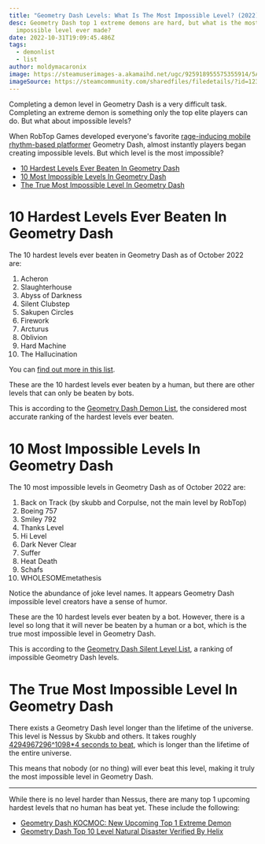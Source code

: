 ```yaml
---
title: "Geometry Dash Levels: What Is The Most Impossible Level? (2022)"
desc: Geometry Dash top 1 extreme demons are hard, but what is the most
  impossible level ever made?
date: 2022-10-31T19:09:45.486Z
tags:
  - demonlist
  - list
author: moldymacaronix
image: https://steamuserimages-a.akamaihd.net/ugc/925918955575355914/5A4037443ED0FEDADAA376480453BAA1B418A079/?imw=512&imh=287&ima=fit&impolicy=Letterbox&imcolor=%23000000&letterbox=true
imageSource: https://steamcommunity.com/sharedfiles/filedetails/?id=1239115877
---
```

Completing a demon level in Geometry Dash is a very difficult task. Completing an extreme demon is something only the top elite players can do. But what about impossible levels?

When RobTop Games developed everyone's favorite [rage-inducing mobile rhythm-based platformer](/posts/how-to-download-play-geometry-dash-subzero/) Geometry Dash, almost instantly players began creating impossible levels. But which level is the most impossible?

* [10 Hardest Levels Ever Beaten In Geometry Dash](#10-hardest-levels-ever-beaten-in-geometry-dash)
* [10 Most Impossible Levels In Geometry Dash](#10-most-impossible-levels-in-geometry-dash)
* [The True Most Impossible Level In Geometry Dash](#the-true-most-impossible-level-in-geometry-dash)

# 10 Hardest Levels Ever Beaten In Geometry Dash

The 10 hardest levels ever beaten in Geometry Dash as of October 2022 are:

1. Acheron
2. Slaughterhouse
3. Abyss of Darkness
4. Silent Clubstep
5. Sakupen Circles
6. Firework
7. Arcturus
8. Oblivion
9. Hard Machine
10. The Hallucination

You can [find out more in this list](/posts/geometry-dash-levels-what-is-the-hardest-level-ever-made/).

These are the 10 hardest levels ever beaten by a human, but there are other levels that can only be beaten by bots.

This is according to the [Geometry Dash Demon List](/posts/geometry-dash-demon-list-what-are-the-top-extreme-demons-2022/), the considered most accurate ranking of the hardest levels ever beaten.

# 10 Most Impossible Levels In Geometry Dash

The 10 most impossible levels in Geometry Dash as of October 2022 are:

1. Back on Track (by skubb and Corpulse, not the main level by RobTop)
2. Boeing 757
3. Smiley 792
4. Thanks Level
5. Hi Level
6. Dark Never Clear
7. Suffer
8. Heat Death
9. Schafs
10. WHOLESOMEmetathesis

Notice the abundance of joke level names. It appears Geometry Dash impossible level creators have a sense of humor.

These are the 10 hardest levels ever beaten by a bot. However, there is a level so long that it will never be beaten by a human or a bot, which is the true most impossible level in Geometry Dash.

This is according to the [Geometry Dash Silent Level List](https://docs.google.com/document/d/1hINX9s9FrIUsxBBCE8SKDnijq0v8krU6Qe3KoGrGBg0/edit), a ranking of impossible Geometry Dash levels.

# The True Most Impossible Level In Geometry Dash

There exists a Geometry Dash level longer than the lifetime of the universe. This level is Nessus by Skubb and others. It takes roughly [4294967296^1098*4 seconds to beat](https://youtu.be/_9rtn_Lcq7I), which is longer than the lifetime of the entire universe.

This means that nobody (or no thing) will ever beat this level, making it truly the most impossible level in Geometry Dash.

---

While there is no level harder than Nessus, there are many top 1 upcoming hardest levels that no human has beat yet. These include the following:

* [Geometry Dash KOCMOC: New Upcoming Top 1 Extreme Demon](/posts/geometry-dash-kocmoc-new-upcoming-top-1-extreme-demon/)
* [Geometry Dash Top 10 Level Natural Disaster Verified By Helix](/posts/geometry-dash-top-10-level-natural-disaster-verified-by-helix/)